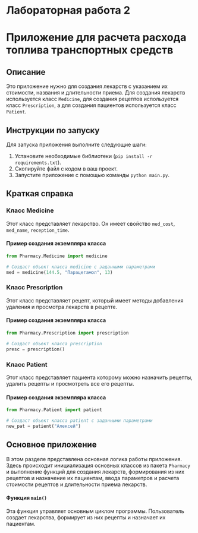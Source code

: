 # Лабораторная работа 2

# Приложение для расчета расхода топлива транспортных средств

## Описание
Это приложение нужно для создания лекарств с указанием их стоимости, названия и длительности приема. Для создания лекарств используется класс `Medicine`, для создания рецептов используется класс `Prescription`, а для создания пациентов используется класс `Patient`.

## Инструкции по запуску
Для запуска приложения выполните следующие шаги:
1. Установите необходимые библиотеки (`pip install -r requirements.txt`).
2. Скопируйте файл с кодом в ваш проект.
3. Запустите приложение с помощью команды `python main.py`.

## Краткая справка

### Класс Medicine
Этот класс представляет лекарство. Он имеет свойство `med_cost`, `med_name`, `reception_time`.
#### Пример создания экземпляра класса

```python
from Pharmacy.Medicine import medicine

# Создаст объект класса medicine с заданными параметрами
med = medicine(144.5, "Парацетамол", 13)
```

### Класс Prescription
Этот класс представляет рецепт, который имеет методы добавления удаления и просмотра лекарств в рецепте.
#### Пример создания экземпляра класса

```python
from Pharmacy.Prescription import prescription

# Создаст объект класса prescription
presc = prescription() 
```

### Класс Patient
Этот класс представляет пациента которому можно назначить рецепты, удалить рецепты и просмотреть все его рецепты.
#### Пример создания экземпляра класса

```python
from Pharmacy.Patient import patient

# Создаст объект класса patient с заданными параметрами
new_pat = patient("Алексей")
```

## Основное приложение
В этом разделе представлена основная логика работы приложения. Здесь происходит инициализация основных классов из пакета `Pharmacy` и выполнение функций для создания лекарств, формирования из них рецептов и назначение их пациентам, ввода параметров и расчета стоимости рецептов и длительности приема лекарств.

#### Функция `main()`
Эта функция управляет основным циклом программы. Пользователь создает лекарства, формирует из них рецепты и назначает их пациентам.


